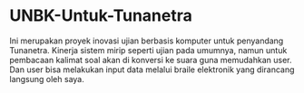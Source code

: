 # UNBK-Untuk-Tunanetra
Ini merupakan proyek inovasi ujian berbasis komputer untuk penyandang Tunanetra. Kinerja sistem mirip seperti ujian pada umumnya, namun untuk pembacaan kalimat soal akan di konversi ke suara guna memudahkan user. Dan user bisa melakukan input data melalui braile elektronik yang dirancang langsung oleh saya.
